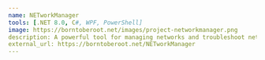 ```yaml
---
name: NETworkManager
tools: [.NET 8.0, C#, WPF, PowerShell]
image: https://borntoberoot.net/images/project-networkmanager.png
description: A powerful tool for managing networks and troubleshoot network problems!
external_url: https://borntoberoot.net/NETworkManager
---
```

